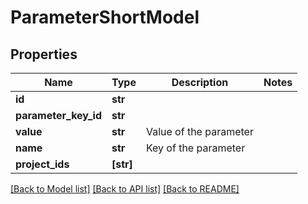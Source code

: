 # ParameterShortModel


## Properties
Name | Type | Description | Notes
------------ | ------------- | ------------- | -------------
**id** | **str** |  | 
**parameter_key_id** | **str** |  | 
**value** | **str** | Value of the parameter | 
**name** | **str** | Key of the parameter | 
**project_ids** | **[str]** |  | 

[[Back to Model list]](../README.md#documentation-for-models) [[Back to API list]](../README.md#documentation-for-api-endpoints) [[Back to README]](../README.md)


